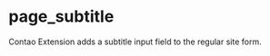 page_subtitle
=============

Contao Extension adds a subtitle input field to the regular site form.
